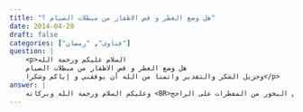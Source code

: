 ```yaml
---
title: "هل وضع العطر و قص الاظفار من مبطلات الصيام ؟"
date: 2014-04-20
draft: false
categories: ["فتاوى", "رمضان"]
question: |
    <p>السلام عليكم ورحمة الله  
    هل وضع العطر و قص الاظفار من مبطلات الصيام 
    وجزيل الشكر والتقدير واتمنا من الله أن يوفقني و إياكم وشكرا</p>
answer: |
    وعليكم السلام ورحمة الله وبركاته <BR>استخدام الطيب -غير البخور- وقص الأظفار مما يباح للصائم إذ لا دليل على أنه من المفطرات فيبقى على الأصل من الإباحة والمقصود بالطيب غير البخور لأن البخور من المفطرات على الراجح <BR> والله أعلم .
---
```


